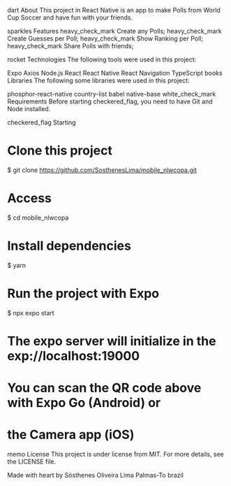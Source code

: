 dart About
This project in React Native is an app to make Polls from World Cup Soccer and have fun with your friends.

sparkles Features
heavy_check_mark Create any Polls;
heavy_check_mark Create Guesses per Poll;
heavy_check_mark Show Ranking per Poll;
heavy_check_mark Share Polls with friends;

rocket Technologies
The following tools were used in this project:

Expo
Axios
Node.js
React
React Native
React Navigation
TypeScript
books Libraries
The following some libraries were used in this project:

phosphor-react-native
country-list
babel
native-base
white_check_mark Requirements
Before starting checkered_flag, you need to have Git and Node installed.

checkered_flag Starting
# Clone this project
$ git clone https://github.com/SosthenesLima/mobile_nlwcopa.git

# Access
$ cd mobile_nlwcopa

# Install dependencies
$ yarn

# Run the project with Expo
$ npx expo start

# The expo server will initialize in the exp://localhost:19000
# You can scan the QR code above with Expo Go (Android) or
# the Camera app (iOS)
memo License
This project is under license from MIT. For more details, see the LICENSE file.

Made with heart by Sósthenes Oliveira Lima Palmas-To brazil
